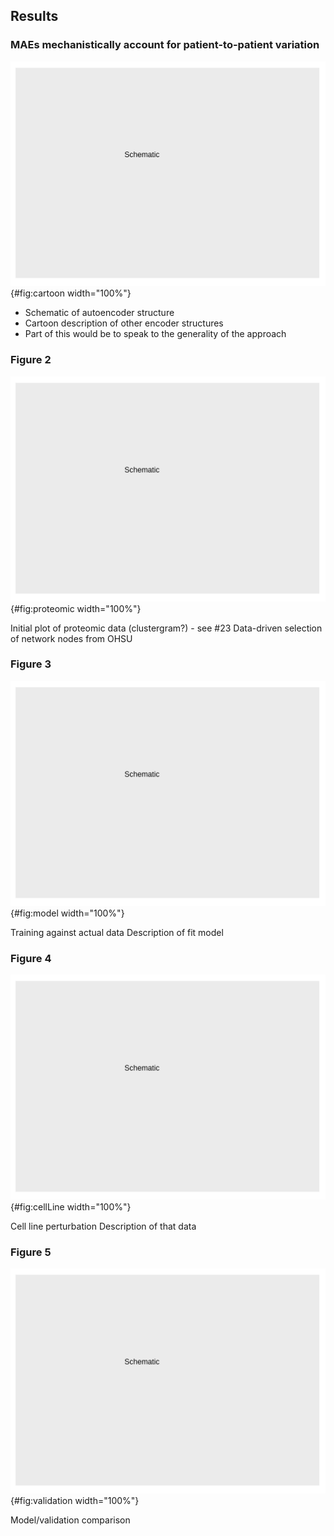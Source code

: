 ## Results

### MAEs mechanistically account for patient-to-patient variation

![**XXX.** A) XXX. B) XXX.](images/schematic.svg "Figure Cartoon"){#fig:cartoon width="100%"}

- Schematic of autoencoder structure
- Cartoon description of other encoder structures
- Part of this would be to speak to the generality of the approach

### Figure 2

![**XXX.** A) XXX. B) XXX.](images/schematic.svg "Figure Cartoon"){#fig:proteomic width="100%"}

Initial plot of proteomic data (clustergram?) - see #23
Data-driven selection of network nodes from OHSU

### Figure 3

![**XXX.** A) XXX. B) XXX.](images/schematic.svg "Figure Cartoon"){#fig:model width="100%"}

Training against actual data
Description of fit model

### Figure 4

![**XXX.** A) XXX. B) XXX.](images/schematic.svg "Figure Cartoon"){#fig:cellLine width="100%"}

Cell line perturbation
Description of that data

### Figure 5

![**XXX.** A) XXX. B) XXX.](images/schematic.svg "Figure Cartoon"){#fig:validation width="100%"}

Model/validation comparison
